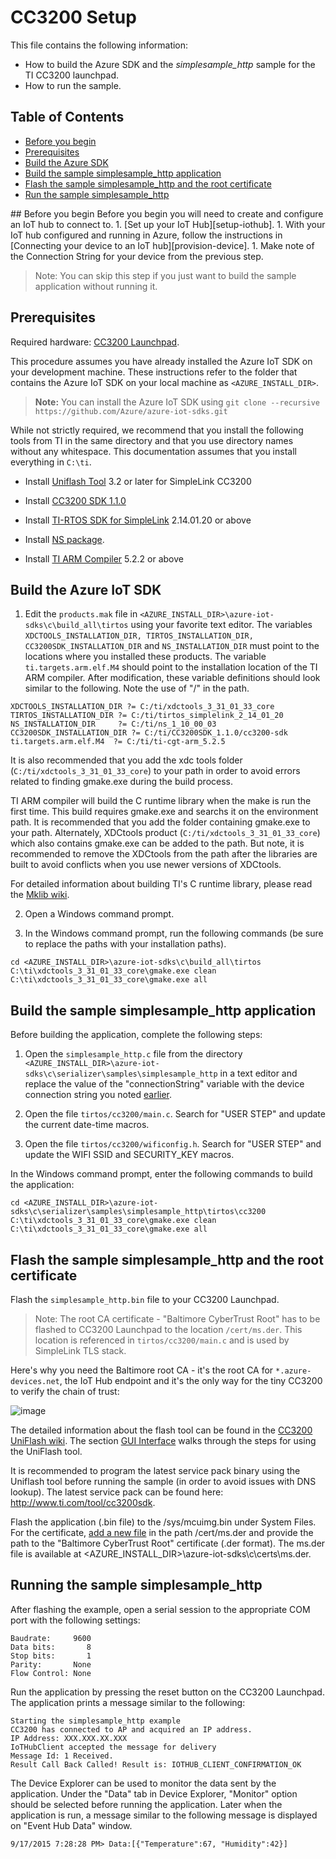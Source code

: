 # CC3200 Setup

This file contains the following information:
- How to build the Azure SDK and the *simplesample_http* sample for the TI CC3200 launchpad.
- How to run the sample.

## Table of Contents
- [Before you begin](#beforebegin)
- [Prerequisites](#Prerequisites)
- [Build the Azure SDK](#Build-SDK)
- [Build the sample simplesample_http application](#Build-SAMPLE)
- [Flash the sample simplesample_http and the root certificate](#Flash-SAMPLE)
- [Run the sample simplesample_http](#Run-SAMPLE)

<a name="beforebegin"/>
## Before you begin
Before you begin you will need to create and configure an IoT hub to connect to.
  1. [Set up your IoT Hub][setup-iothub].
  1. With your IoT hub configured and running in Azure, follow the instructions in [Connecting your device to an IoT hub][provision-device].
  1. Make note of the Connection String for your device from the previous step.

  > Note: You can skip this step if you just want to build the sample application without running it.

<a name="Prerequisites"></a>
## Prerequisites
Required hardware: [CC3200 Launchpad](http://www.ti.com/tool/cc3200-launchxl).

This procedure assumes you have already installed the Azure IoT SDK on your development machine. These instructions refer to the folder that contains the Azure IoT SDK on your local machine as `<AZURE_INSTALL_DIR>`.

> **Note:** You can install the Azure IoT SDK using
`git clone --recursive https://github.com/Azure/azure-iot-sdks.git`

While not strictly required, we recommend that you install the following tools from TI in the same directory and that you use directory names without any whitespace. This documentation assumes that you install everything in `C:\ti`.

- Install [Uniflash Tool](http://www.ti.com/tool/Uniflash) 3.2 or later for SimpleLink CC3200

- Install [CC3200 SDK 1.1.0](http://www.ti.com/tool/cc3200sdk)

- Install [TI-RTOS SDK for SimpleLink](http://downloads.ti.com/dsps/dsps_public_sw/sdo_sb/targetcontent/tirtos/index.html) 2.14.01.20 or above

- Install [NS package](http://software-dl.ti.com/dsps/dsps_public_sw/sdo_sb/targetcontent/ns/ns_1_10_00_03.zip).

- Install [TI ARM Compiler](http://software-dl.ti.com/ccs/esd/test/ti_cgt_tms470_5.2.5_windows_installer.exe) 5.2.2 or above

<a name="Build-SDK"></a>
## Build the Azure IoT SDK
1. Edit the `products.mak` file in `<AZURE_INSTALL_DIR>\azure-iot-sdks\c\build_all\tirtos` using your favorite text editor. The variables `XDCTOOLS_INSTALLATION_DIR, TIRTOS_INSTALLATION_DIR, CC3200SDK_INSTALLATION_DIR` and `NS_INSTALLATION_DIR` must point to the locations where you installed these products. The variable `ti.targets.arm.elf.M4` should point to the installation location of the TI ARM compiler. After modification, these variable definitions should look similar to the following. Note the use of "/" in the path.

  ```
  XDCTOOLS_INSTALLATION_DIR ?= C:/ti/xdctools_3_31_01_33_core
  TIRTOS_INSTALLATION_DIR ?= C:/ti/tirtos_simplelink_2_14_01_20
  NS_INSTALLATION_DIR     ?= C:/ti/ns_1_10_00_03
  CC3200SDK_INSTALLATION_DIR ?= C:/ti/CC3200SDK_1.1.0/cc3200-sdk
  ti.targets.arm.elf.M4  ?= C:/ti/ti-cgt-arm_5.2.5
  ```
It is also recommended that you add the xdc tools folder (```C:/ti/xdctools_3_31_01_33_core```) to your path in order to avoid errors related to finding gmake.exe during the build process.

TI ARM compiler will build the C runtime library when the make is run the first time. This build requires gmake.exe and searchs it on the environment path. It is recommended that you add the folder containing gmake.exe to your path. Alternately, XDCtools product (```C:/ti/xdctools_3_31_01_33_core```) which also contains gmake.exe can be added to the path. But note, it is recommended to remove the XDCtools from the path after the libraries are built to avoid conflicts when you use newer versions of XDCtools.

For detailed information about building TI's C runtime library, please read the [Mklib wiki](http://processors.wiki.ti.com/index.php/Mklib).

2. Open a Windows command prompt.

3. In the Windows command prompt, run the following commands (be sure to replace the paths with your installation paths).

  ```
  cd <AZURE_INSTALL_DIR>\azure-iot-sdks\c\build_all\tirtos
  C:\ti\xdctools_3_31_01_33_core\gmake.exe clean
  C:\ti\xdctools_3_31_01_33_core\gmake.exe all
  ```

<a name="Build-SAMPLE"></a>
## Build the sample simplesample_http application
Before building the application, complete the following steps:

1. Open the `simplesample_http.c` file from the directory `<AZURE_INSTALL_DIR>\azure-iot-sdks\c\serializer\samples\simplesample_http` in a text editor and replace the value of the "connectionString" variable with the device connection string you noted [earlier](#beforebegin).

2. Open the file `tirtos/cc3200/main.c`. Search for "USER STEP" and update the current date-time macros.

3. Open the file `tirtos/cc3200/wificonfig.h`. Search for "USER STEP" and update the WIFI SSID and SECURITY_KEY macros.

In the Windows command prompt, enter the following commands to build the application:

  ```
  cd <AZURE_INSTALL_DIR>\azure-iot-sdks\c\serializer\samples\simplesample_http\tirtos\cc3200
  C:\ti\xdctools_3_31_01_33_core\gmake.exe clean
  C:\ti\xdctools_3_31_01_33_core\gmake.exe all
  ```

<a name="Flash-SAMPLE"></a>
## Flash the sample simplesample_http and the root certificate

Flash the `simplesample_http.bin` file to your CC3200 Launchpad.

> Note: The root CA certificate - "Baltimore CyberTrust Root" has to be flashed to CC3200 Launchpad to the location `/cert/ms.der`. This location is referenced in `tirtos/cc3200/main.c` and is used by SimpleLink TLS stack.

Here's why you need the Baltimore root CA - it's the root CA for `*.azure-devices.net`, the IoT Hub endpoint and it's the only way for the tiny CC3200 to verify the chain of trust:

![image](https://cloud.githubusercontent.com/assets/6472374/11576321/71207be4-9a1e-11e5-9332-fa99fdbd31f9.png)

The detailed information about the flash tool can be found in the [CC3200 UniFlash wiki](http://processors.wiki.ti.com/index.php/CC31xx_%26_CC32xx_UniFlash). The section [GUI Interface](http://processors.wiki.ti.com/index.php/CC31xx_%26_CC32xx_UniFlash#GUI_Interface) walks through the steps for using the UniFlash tool.

It is recommended to program the latest service pack binary using the Uniflash tool before running the sample (in order to avoid issues with DNS lookup). The latest service pack can be found here: http://www.ti.com/tool/cc3200sdk.

Flash the application (.bin file) to the /sys/mcuimg.bin under System Files. For the certificate, [add a new file](http://processors.wiki.ti.com/index.php/CC31xx_%26_CC32xx_UniFlash#Adding_a_new_file_to_the_device) in the path /cert/ms.der and provide the path to the "Baltimore CyberTrust Root" certificate (.der format). The ms.der file is available at <AZURE_INSTALL_DIR>\azure-iot-sdks\c\certs\ms.der.

<a name="Run-SAMPLE"></a>
## Running the sample simplesample_http
After flashing the example, open a serial session to the appropriate COM port with the following settings:

```
Baudrate:     9600
Data bits:       8
Stop bits:       1
Parity:       None
Flow Control: None
```

Run the application by pressing the reset button on the CC3200 Launchpad. The application prints a message similar to the following:

```
Starting the simplesample_http example
CC3200 has connected to AP and acquired an IP address.
IP Address: XXX.XXX.XX.XXX
IoTHubClient accepted the message for delivery
Message Id: 1 Received.
Result Call Back Called! Result is: IOTHUB_CLIENT_CONFIRMATION_OK
```

The Device Explorer can be used to monitor the data sent by the application. Under the "Data" tab in Device Explorer, "Monitor" option should be selected before running the application. Later when the application is run, a message similar to the following message is displayed on "Event Hub Data" window.

```
9/17/2015 7:28:28 PM> Data:[{"Temperature":67, "Humidity":42}]
```

[setup-iothub]: ../../doc/setup_iothub.md
[provision-device]: ../../tools/iothub-explorer/doc/provision_device.md
